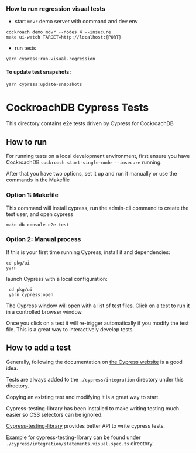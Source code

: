 ### How to run regression visual tests

- start `movr` demo server with command and dev env

```
cockroach demo movr --nodes 4 --insecure
make ui-watch TARGET=http://localhost:{PORT}
```

- run tests

```
yarn cypress:run-visual-regression
```

#### To update test snapshots:

```
yarn cypress:update-snapshots
```

# CockroachDB Cypress Tests

This directory contains e2e tests driven by Cypress for CockroachDB

## How to run

For running tests on a local development environment, first ensure you have CockroachDB `cockroach start-single-node --insecure` running.

After that you have two options, set it up and run it manually or use the commands in the Makefile

### Option 1: Makefile

This command will install cypress, run the admin-cli command to create the test user, and open cypress

```
make db-console-e2e-test
```

### Option 2: Manual process

If this is your first time running Cypress, install it and dependencies:

```
cd pkg/ui
yarn
```

launch Cypress with a local configuration:

```
 cd pkg/ui
 yarn cypress:open
```

The Cypress window will open with a list of test files. Click on a test to run it in a controlled browser window.

Once you click on a test it will re-trigger automatically if you modify the test file. This is a great way to interactively develop tests.

## How to add a test

Generally, following the documentation on [the Cypress website](https://docs.cypress.io/api/api/table-of-contents.html) is a good idea.

Tests are always added to the `./cypress/integration` directory under this directory.

Copying an existing test and modifying it is a great way to start.

Cypress-testing-library has been installed to make writing testing much easier so CSS selectors can be ignored.

[Cypress-testing-library](https://testing-library.com/docs/cypress-testing-library/intro) provides better API to write cypress tests.

Example for cypress-testing-library can be found under `./cypress/integration/statements.visual.spec.ts` directory.
